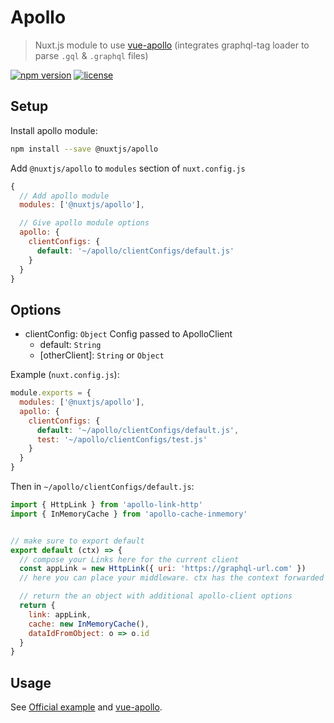 # Apollo

> Nuxt.js module to use [vue-apollo](https://github.com/Akryum/vue-apollo) (integrates graphql-tag loader to parse `.gql` & `.graphql` files)

[![npm version](https://img.shields.io/npm/v/@nuxtjs/apollo.svg)](https://www.npmjs.com/package/@nuxtjs/apollo)
[![license](https://img.shields.io/github/license/nuxt-community/apollo-module.svg)](https://github.com/nuxt-community/apollo-module/blob/master/LICENSE)

## Setup

Install apollo module:

```bash
npm install --save @nuxtjs/apollo
```

Add `@nuxtjs/apollo` to `modules` section of `nuxt.config.js`

```js
{
  // Add apollo module
  modules: ['@nuxtjs/apollo'],

  // Give apollo module options
  apollo: {
    clientConfigs: {
      default: '~/apollo/clientConfigs/default.js'
    }
  }
}
```

## Options

- clientConfig: `Object` Config passed to ApolloClient
  - default: `String`
  - [otherClient]: `String` or `Object`

Example (`nuxt.config.js`):
```js
module.exports = {
  modules: ['@nuxtjs/apollo'],
  apollo: {
    clientConfigs: {
      default: '~/apollo/clientConfigs/default.js',
      test: '~/apollo/clientConfigs/test.js'
    }
  }
}
```

Then in `~/apollo/clientConfigs/default.js`:

```js
import { HttpLink } from 'apollo-link-http'
import { InMemoryCache } from 'apollo-cache-inmemory'


// make sure to export default
export default (ctx) => {
  // compose your Links here for the current client
  const appLink = new HttpLink({ uri: 'https://graphql-url.com' })
  // here you can place your middleware. ctx has the context forwarded from Nuxt

  // return the an object with additional apollo-client options
  return {
    link: appLink,
    cache: new InMemoryCache(),
    dataIdFromObject: o => o.id
  }
}
```

## Usage

See [Official example](https://github.com/nuxt/nuxt.js/tree/dev/examples/vue-apollo) and [vue-apollo](https://github.com/Akryum/vue-apollo).
